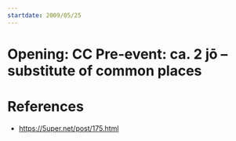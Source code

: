 ```yaml
---
startdate: 2009/05/25
---
```

# Opening: CC Pre-event: ca. 2 jō – substitute of common places

# References
* https://5uper.net/post/175.html
